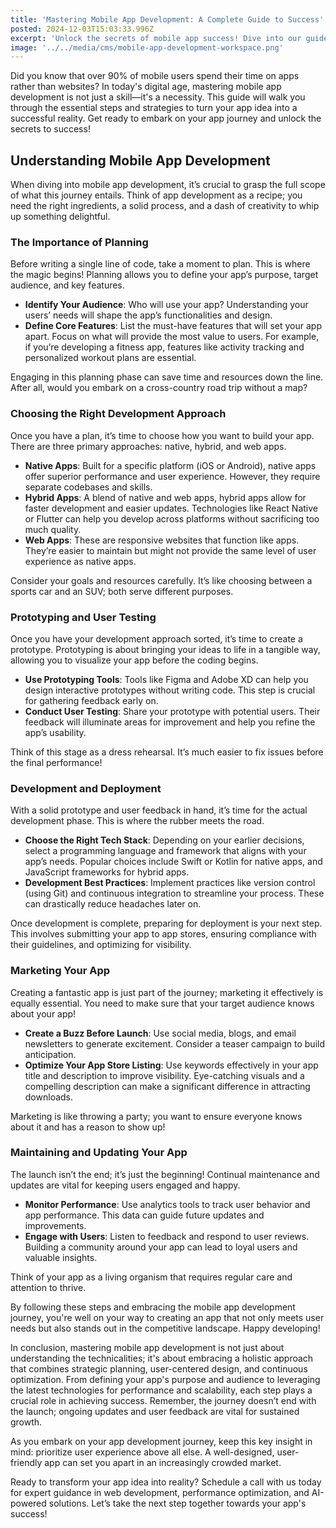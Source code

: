 ```yaml
---
title: 'Mastering Mobile App Development: A Complete Guide to Success'
posted: 2024-12-03T15:03:33.996Z
excerpt: 'Unlock the secrets of mobile app success! Dive into our guide and transform your app idea into reality—where creativity meets strategy in the digital revolution!'
image: '../../media/cms/mobile-app-development-workspace.png'
---
```


Did you know that over 90% of mobile users spend their time on apps rather than websites? In today's digital age, mastering mobile app development is not just a skill—it's a necessity. This guide will walk you through the essential steps and strategies to turn your app idea into a successful reality. Get ready to embark on your app journey and unlock the secrets to success!

## Understanding Mobile App Development

When diving into mobile app development, it’s crucial to grasp the full scope of what this journey entails. Think of app development as a recipe; you need the right ingredients, a solid process, and a dash of creativity to whip up something delightful.

### The Importance of Planning

Before writing a single line of code, take a moment to plan. This is where the magic begins! Planning allows you to define your app’s purpose, target audience, and key features.

- **Identify Your Audience**: Who will use your app? Understanding your users’ needs will shape the app’s functionalities and design.
- **Define Core Features**: List the must-have features that will set your app apart. Focus on what will provide the most value to users. For example, if you’re developing a fitness app, features like activity tracking and personalized workout plans are essential.

Engaging in this planning phase can save time and resources down the line. After all, would you embark on a cross-country road trip without a map?

### Choosing the Right Development Approach

Once you have a plan, it’s time to choose how you want to build your app. There are three primary approaches: native, hybrid, and web apps.

- **Native Apps**: Built for a specific platform (iOS or Android), native apps offer superior performance and user experience. However, they require separate codebases and skills.
- **Hybrid Apps**: A blend of native and web apps, hybrid apps allow for faster development and easier updates. Technologies like React Native or Flutter can help you develop across platforms without sacrificing too much quality.
- **Web Apps**: These are responsive websites that function like apps. They’re easier to maintain but might not provide the same level of user experience as native apps.

Consider your goals and resources carefully. It’s like choosing between a sports car and an SUV; both serve different purposes.

### Prototyping and User Testing

Once you have your development approach sorted, it’s time to create a prototype. Prototyping is about bringing your ideas to life in a tangible way, allowing you to visualize your app before the coding begins.

- **Use Prototyping Tools**: Tools like Figma and Adobe XD can help you design interactive prototypes without writing code. This step is crucial for gathering feedback early on.
- **Conduct User Testing**: Share your prototype with potential users. Their feedback will illuminate areas for improvement and help you refine the app’s usability.

Think of this stage as a dress rehearsal. It’s much easier to fix issues before the final performance!

### Development and Deployment

With a solid prototype and user feedback in hand, it’s time for the actual development phase. This is where the rubber meets the road.

- **Choose the Right Tech Stack**: Depending on your earlier decisions, select a programming language and framework that aligns with your app’s needs. Popular choices include Swift or Kotlin for native apps, and JavaScript frameworks for hybrid apps.
- **Development Best Practices**: Implement practices like version control (using Git) and continuous integration to streamline your process. These can drastically reduce headaches later on.

Once development is complete, preparing for deployment is your next step. This involves submitting your app to app stores, ensuring compliance with their guidelines, and optimizing for visibility.

### Marketing Your App

Creating a fantastic app is just part of the journey; marketing it effectively is equally essential. You need to make sure that your target audience knows about your app!

- **Create a Buzz Before Launch**: Use social media, blogs, and email newsletters to generate excitement. Consider a teaser campaign to build anticipation.
- **Optimize Your App Store Listing**: Use keywords effectively in your app title and description to improve visibility. Eye-catching visuals and a compelling description can make a significant difference in attracting downloads.

Marketing is like throwing a party; you want to ensure everyone knows about it and has a reason to show up!

### Maintaining and Updating Your App

The launch isn’t the end; it’s just the beginning! Continual maintenance and updates are vital for keeping users engaged and happy.

- **Monitor Performance**: Use analytics tools to track user behavior and app performance. This data can guide future updates and improvements.
- **Engage with Users**: Listen to feedback and respond to user reviews. Building a community around your app can lead to loyal users and valuable insights.

Think of your app as a living organism that requires regular care and attention to thrive.

By following these steps and embracing the mobile app development journey, you're well on your way to creating an app that not only meets user needs but also stands out in the competitive landscape. Happy developing!

In conclusion, mastering mobile app development is not just about understanding the technicalities; it's about embracing a holistic approach that combines strategic planning, user-centered design, and continuous optimization. From defining your app's purpose and audience to leveraging the latest technologies for performance and scalability, each step plays a crucial role in achieving success. Remember, the journey doesn’t end with the launch; ongoing updates and user feedback are vital for sustained growth.

As you embark on your app development journey, keep this key insight in mind: prioritize user experience above all else. A well-designed, user-friendly app can set you apart in an increasingly crowded market.

Ready to transform your app idea into reality? Schedule a call with us today for expert guidance in web development, performance optimization, and AI-powered solutions. Let’s take the next step together towards your app's success!
